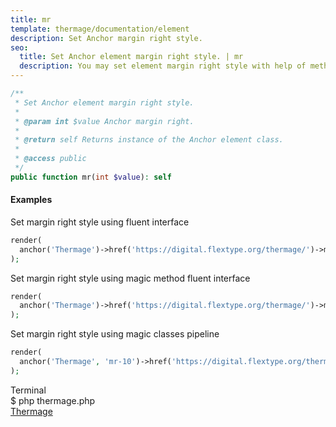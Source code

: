 ```yaml
---
title: mr
template: thermage/documentation/element
description: Set Anchor margin right style.
seo:
  title: Set Anchor element margin right style. | mr
  description: You may set element margin right style with help of method mr
---
```


```php
/**
 * Set Anchor element margin right style.
 *
 * @param int $value Anchor margin right.
 *
 * @return self Returns instance of the Anchor element class.
 *
 * @access public
 */
public function mr(int $value): self
```

#### Examples

Set margin right style using fluent interface
```php
render(
  anchor('Thermage')->href('https://digital.flextype.org/thermage/')->mr(10)
);
```

Set margin right style using magic method fluent interface
```php
render(
  anchor('Thermage')->href('https://digital.flextype.org/thermage/')->mr10()
);
```

Set margin right style using magic classes pipeline
```php
render(
  anchor('Thermage', 'mr-10')->href('https://digital.flextype.org/thermage/')
);
```

<div class="terminal">
  <div class="terminal-header">Terminal</div>
  <div class="terminal-body">
    <div class="terminal-command">$ php thermage.php</div>
    <div class="el-a"><a href="https://digital.flextype.org/thermage/">Thermage</a></div>
  </div>
</div>